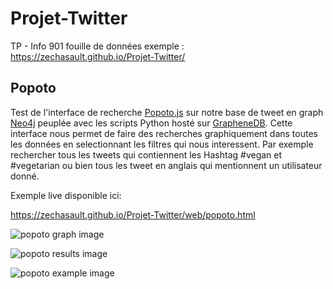 # Projet-Twitter
TP - Info 901 fouille de données
exemple : https://zechasault.github.io/Projet-Twitter/




## Popoto

Test de l'interface de recherche [Popoto.js](http://popotojs.com) sur notre base de tweet en graph [Neo4j](https://neo4j.com/) peuplée avec les scripts Python hosté sur [GrapheneDB](https://app.graphenedb.com/dbs).
Cette interface nous permet de faire des recherches graphiquement dans toutes les données en selectionnant les filtres qui nous interessent.
Par exemple rechercher tous les tweets qui contiennent les Hashtag #vegan et #vegetarian ou bien tous les tweet en anglais qui mentionnent un utilisateur donné.   

Exemple live disponible ici:

https://zechasault.github.io/Projet-Twitter/web/popoto.html

![popoto graph image](https://zechasault.github.io/Projet-Twitter/screen/popoto-graph.png "Popoto Graph")

![popoto results image](https://zechasault.github.io/Projet-Twitter/screen/popoto-results.png "Popoto Results")

![popoto example image](https://zechasault.github.io/Projet-Twitter/screen/popoto-example.png "Popoto Example")

